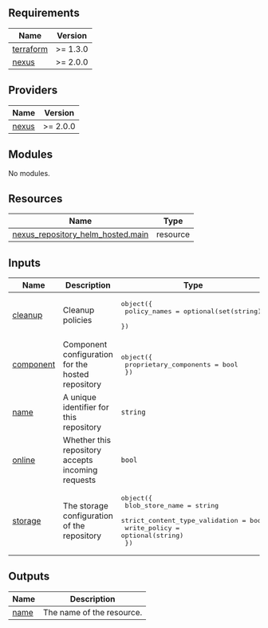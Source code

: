 ## Requirements

| Name | Version |
|------|---------|
| <a name="requirement_terraform"></a> [terraform](#requirement\_terraform) | >= 1.3.0 |
| <a name="requirement_nexus"></a> [nexus](#requirement\_nexus) | >= 2.0.0 |

## Providers

| Name | Version |
|------|---------|
| <a name="provider_nexus"></a> [nexus](#provider\_nexus) | >= 2.0.0 |

## Modules

No modules.

## Resources

| Name | Type |
|------|------|
| [nexus_repository_helm_hosted.main](https://registry.terraform.io/providers/datadrivers/nexus/latest/docs/resources/repository_helm_hosted) | resource |

## Inputs

| Name | Description | Type | Default | Required |
|------|-------------|------|---------|:--------:|
| <a name="input_cleanup"></a> [cleanup](#input\_cleanup) | Cleanup policies | <pre>object({<br>    policy_names = optional(set(string))<br>  })</pre> | `null` | no |
| <a name="input_component"></a> [component](#input\_component) | Component configuration for the hosted repository | <pre>object({<br>    proprietary_components = bool<br>  })</pre> | `null` | no |
| <a name="input_name"></a> [name](#input\_name) | A unique identifier for this repository | `string` | n/a | yes |
| <a name="input_online"></a> [online](#input\_online) | Whether this repository accepts incoming requests | `bool` | `null` | no |
| <a name="input_storage"></a> [storage](#input\_storage) | The storage configuration of the repository | <pre>object({<br>    blob_store_name                = string<br>    strict_content_type_validation = bool<br>    write_policy                   = optional(string)<br>  })</pre> | n/a | yes |

## Outputs

| Name | Description |
|------|-------------|
| <a name="output_name"></a> [name](#output\_name) | The name of the resource. |
